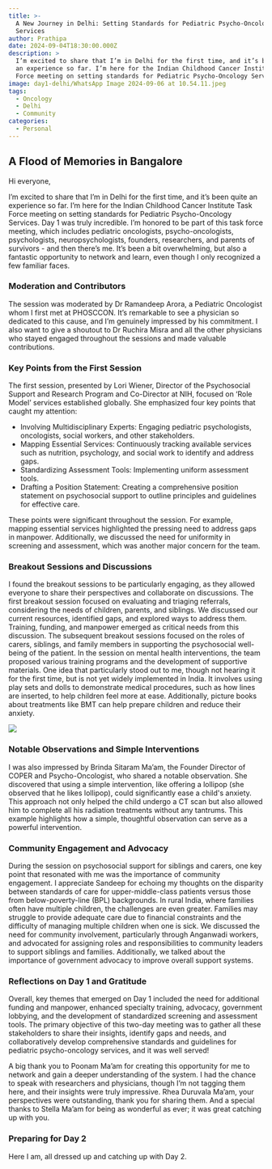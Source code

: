```yaml
---
title: >-
  A New Journey in Delhi: Setting Standards for Pediatric Psycho-Oncology
  Services
author: Prathipa
date: 2024-09-04T18:30:00.000Z
description: >
  I’m excited to share that I’m in Delhi for the first time, and it’s been quite
  an experience so far. I’m here for the Indian Childhood Cancer Institute Task
  Force meeting on setting standards for Pediatric Psycho-Oncology Services.
image: day1-delhi/WhatsApp Image 2024-09-06 at 10.54.11.jpeg
tags:
  - Oncology
  - Delhi
  - Community
categories:
  - Personal
---
```


## A Flood of Memories in Bangalore

Hi everyone,

I’m excited to share that I’m in Delhi for the first time, and it’s been quite an experience so far. I’m here for the Indian Childhood Cancer Institute Task Force meeting on setting standards for Pediatric Psycho-Oncology Services. Day 1 was truly incredible. I’m honored to be part of this task force meeting, which includes pediatric oncologists, psycho-oncologists, psychologists, neuropsychologists, founders, researchers, and parents of survivors - and then there’s me. It’s been a bit overwhelming, but also a fantastic opportunity to network and learn, even though I only recognized a few familiar faces.

### Moderation and Contributors

The session was moderated by Dr Ramandeep Arora, a Pediatric Oncologist whom I first met at PHOSCCON. It’s remarkable to see a physician so dedicated to this cause, and I’m genuinely impressed by his commitment. I also want to give a shoutout to Dr Ruchira Misra and all the other physicians who stayed engaged throughout the sessions and made valuable contributions.

### Key Points from the First Session

The first session, presented by Lori Wiener, Director of the Psychosocial Support and Research Program and Co-Director at NIH, focused on ‘Role Model’ services established globally. She emphasized four key points that caught my attention:

* Involving Multidisciplinary Experts: Engaging pediatric psychologists, oncologists, social workers, and other stakeholders.
* Mapping Essential Services: Continuously tracking available services such as nutrition, psychology, and social work to identify and address gaps.
* Standardizing Assessment Tools: Implementing uniform assessment tools.
* Drafting a Position Statement: Creating a comprehensive position statement on psychosocial support to outline principles and guidelines for effective care.

These points were significant throughout the session. For example, mapping essential services highlighted the pressing need to address gaps in manpower. Additionally, we discussed the need for uniformity in screening and assessment, which was another major concern for the team.

### Breakout Sessions and Discussions

I found the breakout sessions to be particularly engaging, as they allowed everyone to share their perspectives and collaborate on discussions. The first breakout session focused on evaluating and triaging referrals, considering the needs of children, parents, and siblings. We discussed our current resources, identified gaps, and explored ways to address them. Training, funding, and manpower emerged as critical needs from this discussion.
The subsequent breakout sessions focused on the roles of carers, siblings, and family members in supporting the psychosocial well-being of the patient. In the session on mental health interventions, the team proposed various training programs and the development of supportive materials. One idea that particularly stood out to me, though not hearing it for the first time, but is not yet widely implemented in India. It involves using play sets and dolls to demonstrate medical procedures, such as how lines are inserted, to help children feel more at ease. Additionally, picture books about treatments like BMT can help prepare children and reduce their anxiety.

![](</static/day1-delhi/WhatsApp Image 2024-09-06 at 10.54.10.jpeg>)

### Notable Observations and Simple Interventions

I was also impressed by Brinda Sitaram Ma’am, the Founder Director of COPER and Psycho-Oncologist, who shared a notable observation. She discovered that using a simple intervention, like offering a lollipop (she observed that he likes lollipop), could significantly ease a child's anxiety. This approach not only helped the child undergo a CT scan but also allowed him to complete all his radiation treatments without any tantrums. This example highlights how a simple, thoughtful observation can serve as a powerful intervention.

### Community Engagement and Advocacy

During the session on psychosocial support for siblings and carers, one key point that resonated with me was the importance of community engagement. I appreciate Sandeep for echoing my thoughts on the disparity between standards of care for upper-middle-class patients versus those from below-poverty-line (BPL) backgrounds. In rural India, where families often have multiple children, the challenges are even greater. Families may struggle to provide adequate care due to financial constraints and the difficulty of managing multiple children when one is sick.
We discussed the need for community involvement, particularly through Anganwadi workers, and advocated for assigning roles and responsibilities to community leaders to support siblings and families. Additionally, we talked about the importance of government advocacy to improve overall support systems.

### Reflections on Day 1 and Gratitude

Overall, key themes that emerged on Day 1 included the need for additional funding and manpower, enhanced specialty training, advocacy, government lobbying, and the development of standardized screening and assessment tools.
The primary objective of this two-day meeting was to gather all these stakeholders to share their insights, identify gaps and needs, and collaboratively develop comprehensive standards and guidelines for pediatric psycho-oncology services, and it was well served!

A big thank you to Poonam Ma’am for creating this opportunity for me to network and gain a deeper understanding of the system. I had the chance to speak with researchers and physicians, though I’m not tagging them here, and their insights were truly impressive.
Rhea Duruvala Ma’am, your perspectives were outstanding, thank you for sharing them. And a special thanks to Stella Ma’am for being as wonderful as ever; it was great catching up with you.

### Preparing for Day 2

Here I am, all dressed up and catching up with Day 2.
